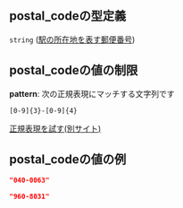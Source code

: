 ## postal\_codeの型定義

`string` ([駅の所在地を表す郵便番号](data-properties-駅リスト-items-properties-駅の所在地を表す郵便番号.md))

## postal\_codeの値の制限

**pattern**: 次の正規表現にマッチする文字列です

```regexp
[0-9]{3}-[0-9]{4}
```

[正規表現を試す(別サイト)](https://regexr.com/?expression=%5B0-9%5D%7B3%7D-%5B0-9%5D%7B4%7D "try regular expression with regexr.com")

## postal\_codeの値の例

```json
"040-0063"
```

```json
"960-8031"
```
